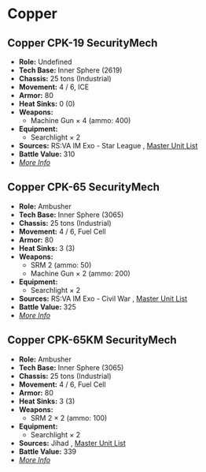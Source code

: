 # Copper 

## Copper CPK-19 SecurityMech 

- **Role:** Undefined 
- **Tech Base:** Inner Sphere (2619) 
- **Chassis:** 25 tons (Industrial) 
- **Movement:** 4 / 6, ICE 
- **Armor:** 80 
- **Heat Sinks:** 0 (0) 
- **Weapons:** 
  - Machine Gun × 4 (ammo: 400) 
- **Equipment:** 
  - Searchlight × 2 
- **Sources:** RS:VA IM Exo - Star League , [Master Unit List](http://masterunitlist.info/Unit/Details/3993/copper-cpk-19-securitymech) 
- **Battle Value:** 310 
- [*More Info*](copper/copper_cpk-19_securitymech.md) 

## Copper CPK-65 SecurityMech 

- **Role:** Ambusher 
- **Tech Base:** Inner Sphere (3065) 
- **Chassis:** 25 tons (Industrial) 
- **Movement:** 4 / 6, Fuel Cell 
- **Armor:** 80 
- **Heat Sinks:** 3 (3) 
- **Weapons:** 
  - SRM 2 (ammo: 50) 
  - Machine Gun × 2 (ammo: 200) 
- **Equipment:** 
  - Searchlight × 2 
- **Sources:** RS:VA IM Exo - Civil War , [Master Unit List](http://masterunitlist.info/Unit/Details/3994/copper-cpk-65-securitymech) 
- **Battle Value:** 325 
- [*More Info*](copper/copper_cpk-65_securitymech.md) 

## Copper CPK-65KM SecurityMech 

- **Role:** Ambusher 
- **Tech Base:** Inner Sphere (3065) 
- **Chassis:** 25 tons (Industrial) 
- **Movement:** 4 / 6, Fuel Cell 
- **Armor:** 80 
- **Heat Sinks:** 3 (3) 
- **Weapons:** 
  - SRM 2 × 2 (ammo: 100) 
- **Equipment:** 
  - Searchlight × 2 
- **Sources:** Jihad , [Master Unit List](http://masterunitlist.info/Unit/Details/7465/copper-cpk-65km-securitymech) 
- **Battle Value:** 339 
- [*More Info*](copper/copper_cpk-65km_securitymech.md) 

